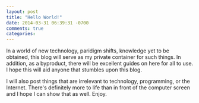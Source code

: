 ```yaml
---
layout: post
title: "Hello World!"
date: 2014-03-31 06:39:31 -0700
comments: true
categories:
---
```

In a world of new technology, paridigm shifts, knowledge yet to be obtained, this blog will serve as my private container for such things. In addition, as a byproduct, there will be excellent guides on here for all to use. I hope this will aid anyone that stumbles upon this blog.

I will also post things that are irrelevant to technology, programming, or the Internet. There's definitely more to life than in front of the computer screen and I hope I can show that as well. Enjoy.